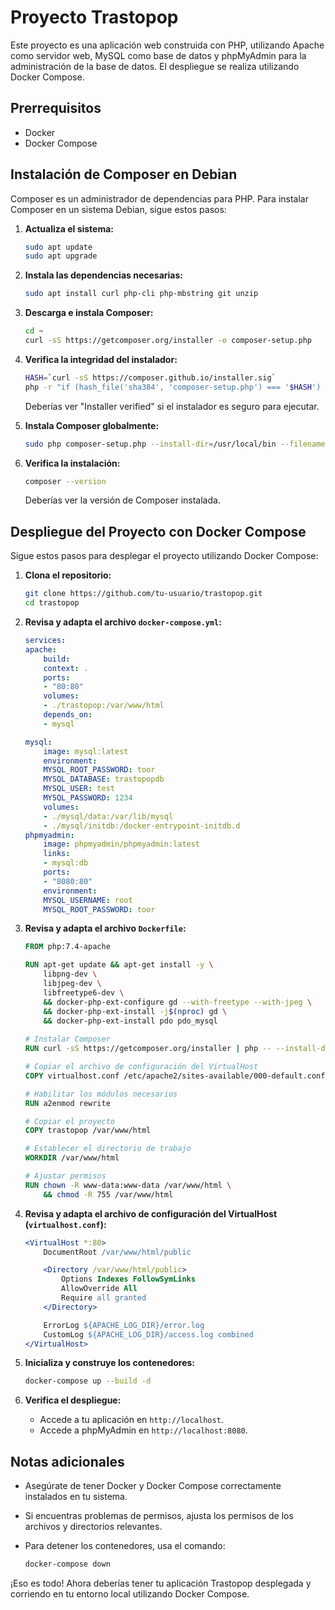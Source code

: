 # Proyecto Trastopop

Este proyecto es una aplicación web construida con PHP, utilizando Apache como servidor web, MySQL como base de datos y phpMyAdmin para la administración de la base de datos. El despliegue se realiza utilizando Docker Compose.

## Prerrequisitos

- Docker
- Docker Compose

## Instalación de Composer en Debian

Composer es un administrador de dependencias para PHP. Para instalar Composer en un sistema Debian, sigue estos pasos:

1. **Actualiza el sistema:**

    ```bash
    sudo apt update
    sudo apt upgrade
    ```

2. **Instala las dependencias necesarias:**

    ```bash
    sudo apt install curl php-cli php-mbstring git unzip
    ```

3. **Descarga e instala Composer:**

    ```bash
    cd ~
    curl -sS https://getcomposer.org/installer -o composer-setup.php
    ```

4. **Verifica la integridad del instalador:**

    ```bash
    HASH=`curl -sS https://composer.github.io/installer.sig`
    php -r "if (hash_file('sha384', 'composer-setup.php') === '$HASH') { echo 'Installer verified'; } else { echo 'Installer corrupt'; unlink('composer-setup.php'); } echo PHP_EOL;"
    ```

    Deberías ver "Installer verified" si el instalador es seguro para ejecutar.

5. **Instala Composer globalmente:**

    ```bash
    sudo php composer-setup.php --install-dir=/usr/local/bin --filename=composer
    ```

6. **Verifica la instalación:**

    ```bash
    composer --version
    ```

    Deberías ver la versión de Composer instalada.

## Despliegue del Proyecto con Docker Compose

Sigue estos pasos para desplegar el proyecto utilizando Docker Compose:

1. **Clona el repositorio:**

    ```bash
    git clone https://github.com/tu-usuario/trastopop.git
    cd trastopop
    ```

2. **Revisa y adapta el archivo `docker-compose.yml`:**

    ```yaml
    services:
    apache:
        build:
        context: .
        ports:
        - "80:80"
        volumes:
        - ./trastopop:/var/www/html
        depends_on:
        - mysql

    mysql:
        image: mysql:latest
        environment:
        MYSQL_ROOT_PASSWORD: toor
        MYSQL_DATABASE: trastopopdb
        MYSQL_USER: test
        MYSQL_PASSWORD: 1234
        volumes:
        - ./mysql/data:/var/lib/mysql
        - ./mysql/initdb:/docker-entrypoint-initdb.d
    phpmyadmin:
        image: phpmyadmin/phpmyadmin:latest
        links:
        - mysql:db
        ports:
        - "8080:80"
        environment:
        MYSQL_USERNAME: root
        MYSQL_ROOT_PASSWORD: toor

    ```

3. **Revisa y adapta el archivo `Dockerfile`:**

    ```dockerfile
    FROM php:7.4-apache

    RUN apt-get update && apt-get install -y \
        libpng-dev \
        libjpeg-dev \
        libfreetype6-dev \
        && docker-php-ext-configure gd --with-freetype --with-jpeg \
        && docker-php-ext-install -j$(nproc) gd \
        && docker-php-ext-install pdo pdo_mysql
        
    # Instalar Composer
    RUN curl -sS https://getcomposer.org/installer | php -- --install-dir=/usr/local/bin --filename=composer

    # Copiar el archivo de configuración del VirtualHost
    COPY virtualhost.conf /etc/apache2/sites-available/000-default.conf

    # Habilitar los módulos necesarios
    RUN a2enmod rewrite

    # Copiar el proyecto
    COPY trastopop /var/www/html

    # Establecer el directorio de trabajo
    WORKDIR /var/www/html

    # Ajustar permisos
    RUN chown -R www-data:www-data /var/www/html \
        && chmod -R 755 /var/www/html

    ```

4. **Revisa y adapta el archivo de configuración del VirtualHost (`virtualhost.conf`):**

    ```apache
    <VirtualHost *:80>
        DocumentRoot /var/www/html/public

        <Directory /var/www/html/public>
            Options Indexes FollowSymLinks
            AllowOverride All
            Require all granted
        </Directory>

        ErrorLog ${APACHE_LOG_DIR}/error.log
        CustomLog ${APACHE_LOG_DIR}/access.log combined
    </VirtualHost>
    ```

5. **Inicializa y construye los contenedores:**

    ```bash
    docker-compose up --build -d
    ```

6. **Verifica el despliegue:**

    - Accede a tu aplicación en `http://localhost`.
    - Accede a phpMyAdmin en `http://localhost:8080`.

## Notas adicionales

- Asegúrate de tener Docker y Docker Compose correctamente instalados en tu sistema.
- Si encuentras problemas de permisos, ajusta los permisos de los archivos y directorios relevantes.
- Para detener los contenedores, usa el comando:

    ```bash
    docker-compose down
    ```

¡Eso es todo! Ahora deberías tener tu aplicación Trastopop desplegada y corriendo en tu entorno local utilizando Docker Compose.
